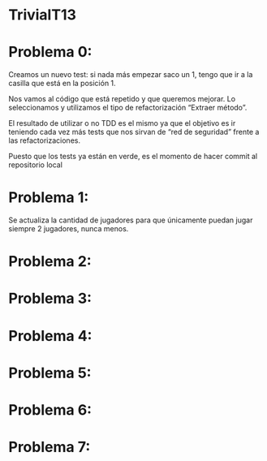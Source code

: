 # TrivialT13

# Problema 0:
Creamos un nuevo test: si nada más empezar saco un 1, tengo que ir a la casilla que está en la posición 1.

Nos vamos al código que está repetido y que queremos mejorar. Lo seleccionamos y utilizamos el tipo de refactorización “Extraer método”.

El resultado de utilizar o no TDD es el mismo ya que el objetivo es ir teniendo cada vez más tests que nos sirvan de “red de seguridad” frente a las refactorizaciones.

Puesto que los tests ya están en verde, es el momento de hacer commit al repositorio local

# Problema 1:
Se actualiza la cantidad de jugadores para que únicamente puedan jugar siempre 2 jugadores, nunca menos.

# Problema 2:
# Problema 3:
# Problema 4:
# Problema 5:
# Problema 6:
# Problema 7:
